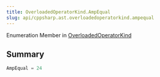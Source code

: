 ```yaml
---
title: OverloadedOperatorKind.AmpEqual
slug: api/cppsharp.ast.overloadedoperatorkind.ampequal
---
```

Enumeration Member in [OverloadedOperatorKind](/api/cppsharp/ast/overloadedoperatorkind)

## Summary



```csharp
AmpEqual = 24
```

